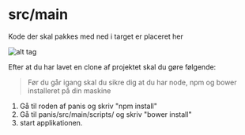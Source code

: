 src/main
=====

Kode der skal pakkes med ned i target er placeret her

![alt tag](http://www.stephenmccalden.com/wp-content/uploads/2011/07/computer_code.jpg)

Efter at du har lavet en clone af projektet skal du gøre følgende:

> Før du går igang skal du sikre dig at du har node, npm og bower installeret på din maskine

1. Gå til roden af panis og skriv "npm install"
2. Gå til panis/src/main/scripts/ og skriv "bower install"
3. start applikationen.

